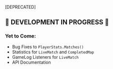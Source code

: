 [DEPRECATED]
## 🚧 DEVELOPMENT IN PROGRESS 🚧

### Yet to Come:
* Bug Fixes to `PlayerStats.Matches()`
* Statistics for `LiveMatch` and `CompletedMap`
* GameLog Listeners for `LiveMatch`
* API Documentation
